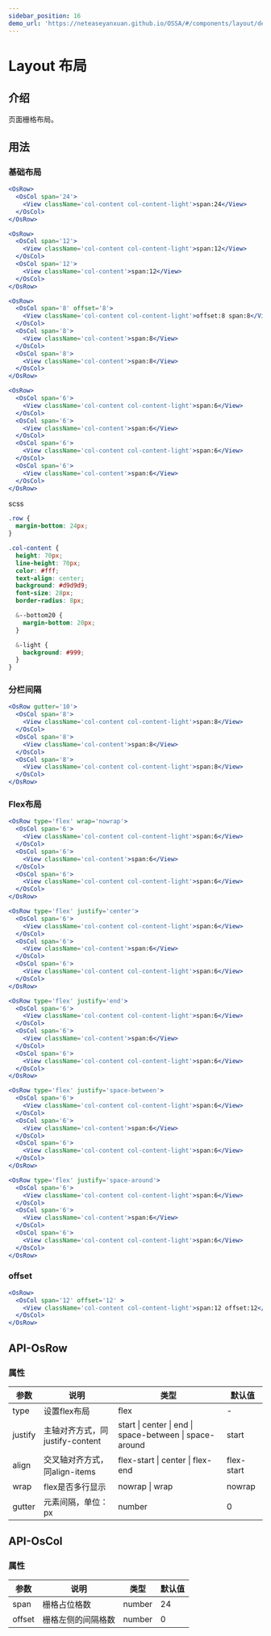 ```yaml
---
sidebar_position: 16
demo_url: 'https://neteaseyanxuan.github.io/OSSA/#/components/layout/demo/index'
---
```


# Layout 布局

## 介绍
页面栅格布局。

## 用法
### 基础布局
```jsx
<OsRow>
  <OsCol span='24'>
    <View className='col-content col-content-light'>span:24</View>
  </OsCol>
</OsRow>

<OsRow>
  <OsCol span='12'>
    <View className='col-content col-content-light'>span:12</View>
  </OsCol>
  <OsCol span='12'>
    <View className='col-content'>span:12</View>
  </OsCol>
</OsRow>

<OsRow>
  <OsCol span='8' offset='8'>
    <View className='col-content col-content-light'>offset:8 span:8</View>
  </OsCol>
  <OsCol span='8'>
    <View className='col-content'>span:8</View>
  </OsCol>
  <OsCol span='8'>
    <View className='col-content'>span:8</View>
  </OsCol>
</OsRow>

<OsRow>
  <OsCol span='6'>
    <View className='col-content col-content-light'>span:6</View>
  </OsCol>
  <OsCol span='6'>
    <View className='col-content'>span:6</View>
  </OsCol>
  <OsCol span='6'>
    <View className='col-content col-content-light'>span:6</View>
  </OsCol>
  <OsCol span='6'>
    <View className='col-content'>span:6</View>
  </OsCol>
</OsRow>
```

scss
```scss
.row {
  margin-bottom: 24px;
}

.col-content {
  height: 70px;
  line-height: 70px;
  color: #fff;
  text-align: center;
  background: #d9d9d9;
  font-size: 28px;
  border-radius: 8px;

  &--bottom20 {
    margin-bottom: 20px;
  }

  &-light {
    background: #999;
  }
}
```

### 分栏间隔
```jsx
<OsRow gutter='10'>
  <OsCol span='8'>
    <View className='col-content col-content-light'>span:8</View>
  </OsCol>
  <OsCol span='8'>
    <View className='col-content'>span:8</View>
  </OsCol>
  <OsCol span='8'>
    <View className='col-content col-content-light'>span:8</View>
  </OsCol>
</OsRow>
```
### Flex布局
```jsx
<OsRow type='flex' wrap='nowrap'>
  <OsCol span='6'>
    <View className='col-content col-content-light'>span:6</View>
  </OsCol>
  <OsCol span='6'>
    <View className='col-content'>span:6</View>
  </OsCol>
  <OsCol span='6'>
    <View className='col-content col-content-light'>span:6</View>
  </OsCol>
</OsRow>

<OsRow type='flex' justify='center'>
  <OsCol span='6'>
    <View className='col-content col-content-light'>span:6</View>
  </OsCol>
  <OsCol span='6'>
    <View className='col-content'>span:6</View>
  </OsCol>
  <OsCol span='6'>
    <View className='col-content col-content-light'>span:6</View>
  </OsCol>
</OsRow>

<OsRow type='flex' justify='end'>
  <OsCol span='6'>
    <View className='col-content col-content-light'>span:6</View>
  </OsCol>
  <OsCol span='6'>
    <View className='col-content'>span:6</View>
  </OsCol>
  <OsCol span='6'>
    <View className='col-content col-content-light'>span:6</View>
  </OsCol>
</OsRow>

<OsRow type='flex' justify='space-between'>
  <OsCol span='6'>
    <View className='col-content col-content-light'>span:6</View>
  </OsCol>
  <OsCol span='6'>
    <View className='col-content'>span:6</View>
  </OsCol>
  <OsCol span='6'>
    <View className='col-content col-content-light'>span:6</View>
  </OsCol>
</OsRow>

<OsRow type='flex' justify='space-around'>
  <OsCol span='6'>
    <View className='col-content col-content-light'>span:6</View>
  </OsCol>
  <OsCol span='6'>
    <View className='col-content'>span:6</View>
  </OsCol>
  <OsCol span='6'>
    <View className='col-content col-content-light'>span:6</View>
  </OsCol>
</OsRow>
```
### offset
```jsx
<OsRow>
  <OsCol span='12' offset='12' >
    <View className='col-content col-content-light'>span:12 offset:12</View>
  </OsCol>
</OsRow>
```
## API-OsRow
### 属性
| 参数    | 说明                            | 类型                                                    | 默认值     |
| ------- | ------------------------------- | ------------------------------------------------------- | ---------- |
| type    | 设置flex布局                    | flex                                                    | -          |
| justify | 主轴对齐方式，同justify-content | start \| center \| end \| space-between \| space-around | start      |
| align   | 交叉轴对齐方式，同align-items   | flex-start \| center \| flex-end                        | flex-start |
| wrap    | flex是否多行显示                | nowrap \| wrap                                          | nowrap     |
| gutter  | 元素间隔，单位：px              | number                                                  | 0          |



## API-OsCol
### 属性
| 参数   | 说明               | 类型   | 默认值 |
| ------ | ------------------ | ------ | ------ |
| span   | 栅格占位格数       | number | 24     |
| offset | 栅格左侧的间隔格数 | number | 0      |


